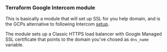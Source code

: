### Terraform Google Intercom module
This is basically a module that will set up SSL for you help domain, and is the GCPs alternative to following Intercom [setup](https://developers.intercom.com/installing-intercom/docs/set-up-your-custom-domain?showHidden=f2cb6).

The module sets up a Classic HTTPS load balancer with Google Managed SSL certificate that points to the domain you've chosed as `dns_name` variable. 
